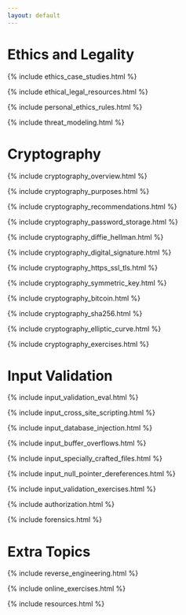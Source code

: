```yaml
---
layout: default
---
```


# Ethics and Legality

{% include ethics_case_studies.html %}

{% include ethical_legal_resources.html %}

{% include personal_ethics_rules.html %}


{% include threat_modeling.html %}


# Cryptography

{% include cryptography_overview.html %}

{% include cryptography_purposes.html %}

{% include cryptography_recommendations.html %}

{% include cryptography_password_storage.html %}

{% include cryptography_diffie_hellman.html %}

{% include cryptography_digital_signature.html %}

{% include cryptography_https_ssl_tls.html %}

{% include cryptography_symmetric_key.html %}

{% include cryptography_bitcoin.html %}

{% include cryptography_sha256.html %}

{% include cryptography_elliptic_curve.html %}

{% include cryptography_exercises.html %}

# Input Validation

{% include input_validation_eval.html %}

{% include input_cross_site_scripting.html %}

{% include input_database_injection.html %}

{% include input_buffer_overflows.html %}

{% include input_specially_crafted_files.html %}

{% include input_null_pointer_dereferences.html %}

{% include input_validation_exercises.html %}



{% include authorization.html %}

{% include forensics.html %}

# Extra Topics

{% include reverse_engineering.html %}



{% include online_exercises.html %}

{% include resources.html %}
